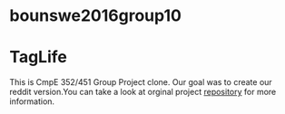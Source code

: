 # bounswe2016group10
# TagLife
This is CmpE 352/451 Group Project clone. Our goal was to create our reddit version.You can take a look at orginal project [ repository](https://github.com/bounswe/bounswe2016group10) for more information.
